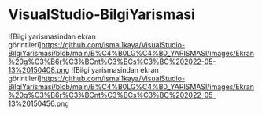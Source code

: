 # VisualStudio-BilgiYarismasi
![Bilgi yarismasindan ekran görintileri]https://github.com/ismai1kaya/VisualStudio-BilgiYarismasi/blob/main/B%C4%B0LG%C4%B0_YARISMASI/images/Ekran%20g%C3%B6r%C3%BCnt%C3%BCs%C3%BC%202022-05-13%20150408.png
![Bilgi yarismasindan ekran görintileri]https://github.com/ismai1kaya/VisualStudio-BilgiYarismasi/blob/main/B%C4%B0LG%C4%B0_YARISMASI/images/Ekran%20g%C3%B6r%C3%BCnt%C3%BCs%C3%BC%202022-05-13%20150456.png
